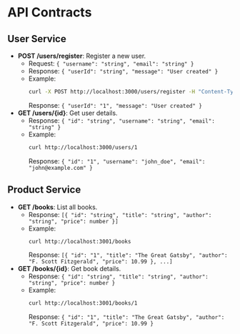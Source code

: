 # API Contracts

## User Service
- **POST /users/register**: Register a new user.
  - Request: `{ "username": "string", "email": "string" }`
  - Response: `{ "userId": "string", "message": "User created" }`
  - Example:
    ```bash
    curl -X POST http://localhost:3000/users/register -H "Content-Type: application/json" -d '{"username":"john_doe","email":"john@example.com"}'
    ```
    Response: `{ "userId": "1", "message": "User created" }`
- **GET /users/{id}**: Get user details.
  - Response: `{ "id": "string", "username": "string", "email": "string" }`
  - Example:
    ```bash
    curl http://localhost:3000/users/1
    ```
    Response: `{ "id": "1", "username": "john_doe", "email": "john@example.com" }`

## Product Service
- **GET /books**: List all books.
  - Response: `[{ "id": "string", "title": "string", "author": "string", "price": number }]`
  - Example:
    ```bash
    curl http://localhost:3001/books
    ```
    Response: `[{ "id": "1", "title": "The Great Gatsby", "author": "F. Scott Fitzgerald", "price": 10.99 }, ...]`
- **GET /books/{id}**: Get book details.
  - Response: `{ "id": "string", "title": "string", "author": "string", "price": number }`
  - Example:
    ```bash
    curl http://localhost:3001/books/1
    ```
    Response: `{ "id": "1", "title": "The Great Gatsby", "author": "F. Scott Fitzgerald", "price": 10.99 }`